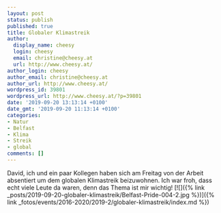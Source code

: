 ```yaml
---
layout: post
status: publish
published: true
title: Globaler Klimastreik
author:
  display_name: cheesy
  login: cheesy
  email: christine@cheesy.at
  url: http://www.cheesy.at/
author_login: cheesy
author_email: christine@cheesy.at
author_url: http://www.cheesy.at/
wordpress_id: 39801
wordpress_url: http://www.cheesy.at/?p=39801
date: '2019-09-20 13:13:14 +0100'
date_gmt: '2019-09-20 11:13:14 +0100'
categories:
- Natur
- Belfast
- Klima
- Streik
- global
comments: []
---
```

David, ich und ein paar Kollegen haben sich am Freitag von der Arbeit absentiert um dem globalen Klimastreik beizuwohnen. Ich war froh, dass echt viele Leute da waren, denn das Thema ist mir wichtig!
[![]({% link _posts/2019-09-20-globaler-klimastreik/Belfast-Pride-004-2.jpg %})]({% link _fotos/events/2016-2020/2019-2/globaler-klimastreik/index.md %})

